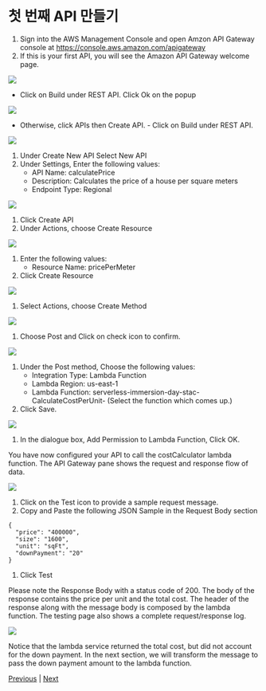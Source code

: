 # 첫 번째 API 만들기

1. Sign into the AWS Management Console and open Amzon API Gateway console at https://console.aws.amazon.com/apigateway
2. If this is your first API, you will see the Amazon API Gateway welcome page.

![](../../../../images/Figure2-ApiGatewayFirstUse.png)

* Click on Build under REST API. Click Ok on the popup

![](../../../../images/Figure2-1-APIGatewayFirstUsePopup.png)

* Otherwise, click APIs then Create API. - Click on Build under REST API.

![](../../../../images/Figure2-2-CreateAPI.png)

1. Under Create New API Select New API
2. Under Settings, Enter the following values:
   * API Name: calculatePrice
   * Description: Calculates the price of a house per square meters
   * Endpoint Type: Regional

![](../../../../images/Figure3-CreatingANewAPI.png)

1. Click Create API
2. Under Actions, choose Create Resource

![](../../../../images/Figure4-CreatingANewResource.png)

1. Enter the following values:
   * Resource Name: pricePerMeter
2. Click Create Resource

![](../../../../images/Figure5-ResourceNameAndPath.png)

1. Select Actions, choose Create Method

![](../../../../images/Figure6-CreatingAMethod.png)

1. Choose Post and Click on check icon to confirm.

![](../../../../images/Figure6-1-SelectPostOnMethod.png)

1. Under the Post method, Choose the following values:
   * Integration Type: Lambda Function
   * Lambda Region: us-east-1
   * Lambda Function: serverless-immersion-day-stac-CalculateCostPerUnit- (Select the function which comes up.)
2. Click Save.

![](../../../../images/Figure7-ConfiguringPOSTAction.png)

1. In the dialogue box, Add Permission to Lambda Function, Click OK.

You have now configured your API to call the costCalculator lambda function. The API Gateway pane shows the request and response flow of data.

![](../../../../images/Figure8-APIGatewayConsolePane.png)

1. Click on the Test icon to provide a sample request message.
2. Copy and Paste the following JSON Sample in the Request Body section

```
{
  "price": "400000",
  "size": "1600",
  "unit": "sqFt",
  "downPayment": "20"
} 
```

1. Click Test

Please note the Response Body with a status code of 200. The body of the response contains the price per unit and the total cost. The header of the response along with the message body is composed by the lambda function. The testing page also shows a complete request/response log.

![](../../../../images/Figure9-TestingAPI.png)

Notice that the lambda service returned the total cost, but did not account for the down payment. In the next section, we will transform the message to pass the down payment amount to the lambda function.

[Previous](1-apigateway.md) | [Next](3-apigateway.md)
